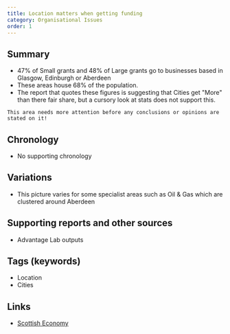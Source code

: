 ```yaml
---
title: Location matters when getting funding
category: Organisational Issues
order: 1
---
```

## Summary
- 47% of Small grants and 48% of Large grants go to businesses based in Glasgow, Edinburgh or Aberdeen 
- These areas house 68% of the population. 
- The report that quotes these figures is suggesting that Cities get "More" than there fair share, but a cursory look at stats does not support this. 

```
This area needs more attention before any conclusions or opinions are stated on it!
```

## Chronology
- No supporting chronology

## Variations
- This picture varies for some specialist areas such as Oil & Gas which are clustered around Aberdeen

## Supporting reports and other sources
- Advantage Lab outputs

## Tags (keywords)
- Location
- Cities

## Links

- [Scottish Economy](https://www.scottish-enterprise.com/learning-zone/research-and-publications/components-folder/research-and-publications-listings/scottish-economic-statistics)
